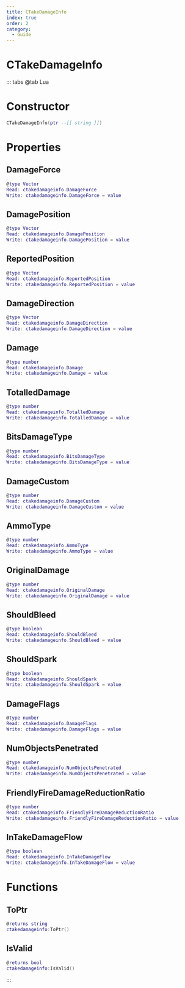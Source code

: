 ```yaml
---
title: CTakeDamageInfo
index: true
order: 2
category:
  - Guide
---
```


# CTakeDamageInfo

::: tabs
@tab Lua
# Constructor
```lua
CTakeDamageInfo(ptr --[[ string ]])
```
# Properties
## DamageForce 
```lua
@type Vector
Read: ctakedamageinfo.DamageForce
Write: ctakedamageinfo.DamageForce = value
```
## DamagePosition 
```lua
@type Vector
Read: ctakedamageinfo.DamagePosition
Write: ctakedamageinfo.DamagePosition = value
```
## ReportedPosition 
```lua
@type Vector
Read: ctakedamageinfo.ReportedPosition
Write: ctakedamageinfo.ReportedPosition = value
```
## DamageDirection 
```lua
@type Vector
Read: ctakedamageinfo.DamageDirection
Write: ctakedamageinfo.DamageDirection = value
```
## Damage 
```lua
@type number
Read: ctakedamageinfo.Damage
Write: ctakedamageinfo.Damage = value
```
## TotalledDamage 
```lua
@type number
Read: ctakedamageinfo.TotalledDamage
Write: ctakedamageinfo.TotalledDamage = value
```
## BitsDamageType 
```lua
@type number
Read: ctakedamageinfo.BitsDamageType
Write: ctakedamageinfo.BitsDamageType = value
```
## DamageCustom 
```lua
@type number
Read: ctakedamageinfo.DamageCustom
Write: ctakedamageinfo.DamageCustom = value
```
## AmmoType 
```lua
@type number
Read: ctakedamageinfo.AmmoType
Write: ctakedamageinfo.AmmoType = value
```
## OriginalDamage 
```lua
@type number
Read: ctakedamageinfo.OriginalDamage
Write: ctakedamageinfo.OriginalDamage = value
```
## ShouldBleed 
```lua
@type boolean
Read: ctakedamageinfo.ShouldBleed
Write: ctakedamageinfo.ShouldBleed = value
```
## ShouldSpark 
```lua
@type boolean
Read: ctakedamageinfo.ShouldSpark
Write: ctakedamageinfo.ShouldSpark = value
```
## DamageFlags 
```lua
@type number
Read: ctakedamageinfo.DamageFlags
Write: ctakedamageinfo.DamageFlags = value
```
## NumObjectsPenetrated 
```lua
@type number
Read: ctakedamageinfo.NumObjectsPenetrated
Write: ctakedamageinfo.NumObjectsPenetrated = value
```
## FriendlyFireDamageReductionRatio 
```lua
@type number
Read: ctakedamageinfo.FriendlyFireDamageReductionRatio
Write: ctakedamageinfo.FriendlyFireDamageReductionRatio = value
```
## InTakeDamageFlow 
```lua
@type boolean
Read: ctakedamageinfo.InTakeDamageFlow
Write: ctakedamageinfo.InTakeDamageFlow = value
```
# Functions
## ToPtr
```lua
@returns string
ctakedamageinfo:ToPtr()
```
## IsValid
```lua
@returns bool
ctakedamageinfo:IsValid()
```

:::